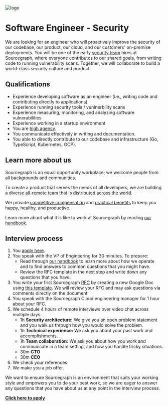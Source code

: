![logo](https://sourcegraph.com/.assets/img/sourcegraph-light-head-logo.svg)

# Software Engineer - Security

We are looking for an engineer who will proactively improve the security of our codebase, our product, our cloud, and our customers' on-premise deployments. You will be one of the early [security team](https://about.sourcegraph.com/handbook/engineering/security) hires at Sourcegraph, where everyone contributes to our shared goals, from writing code to running vulnerability scans. Together, we will collaborate to build a world-class security culture and product.

## Qualifications
- Experience developing software as an engineer (i.e., writing code and contributing directly to applications)
- Experience running security tools / vunlnerbility scans
- Experience measuring, monitoring, and analyzing software vulnerabilities
- Experience working in a startup environment
- You are [high agency](https://twitter.com/shreyas/status/1276956836856393728).
- You communicate effectively in writing and documentation.
- You able to directly contribute to our codebase and infrastructure (Go, TypeScript, Kubernetes, GCP).

## Learn more about us

Sourcegraph is an equal opportunity workplace; we welcome people from all backgrounds and communities.

To create a product that serves the needs of all developers, we are building a diverse [all-remote team](https://about.sourcegraph.com/company/remote) that is [distributed across the world](https://about.sourcegraph.com/company/team).

We provide [competitive compensation](https://about.sourcegraph.com/handbook/people-ops/compensation) and [practical benefits](https://about.sourcegraph.com/handbook/people-ops/benefits-and-perks) to keep you happy, healthy, and productive.

Learn more about what it is like to work at Sourcegraph by reading [our handbook](https://about.sourcegraph.com/handbook/).

## Interview process

1. You [apply here](https://jobs.lever.co/sourcegraph/c36db3e1-0ece-465d-ad7c-1eb6de9a4b22/apply).
1. You speak with the VP of Engineering for 30 minutes. To prepare:
   - Read through [our handbook](https://github.com/sourcegraph/about) to learn more about how we operate and to find answers to common questions that you might have.
   - Review the RFC template in the next step and write down any questions that you have.
1. You write your first Sourcegraph [RFC](https://about.sourcegraph.com/handbook/communication/rfcs) by creating a new Google Doc using [this template](https://docs.google.com/document/d/1ol7aVXuXB7XL4DorOoxoDsaSyFI9Pv4Bcc1zfo-iLtw/edit#). We will review your RFC and may ask questions via comments directly on the document.
1. You speak with the Sourcegraph Cloud engineering manager for 1 hour about your RFC.
1. We schedule 4 hours of remote interviews over video chat across multiple days.
   - 1h **Security architecture:** We give you an open problem statement and you walk us through how you would solve the problem.
   - 1h **Technical experience:** We ask you about your past work and accomplishments.
   - 1h **Team collaboration:** We ask you about how you work and communicate in a team setting, and how you handle tricky situations.
   - 30m **CTO**
   - 30m **CEO**
1. We check your references.
1. We make you a job offer.

We want to ensure Sourcegraph is an environment that suits your working style and empowers you to do your best work, so we are eager to answer any questions that you have about us at any point in the interview process.

**[Click here to apply](https://jobs.lever.co/sourcegraph/c36db3e1-0ece-465d-ad7c-1eb6de9a4b22/apply)**
